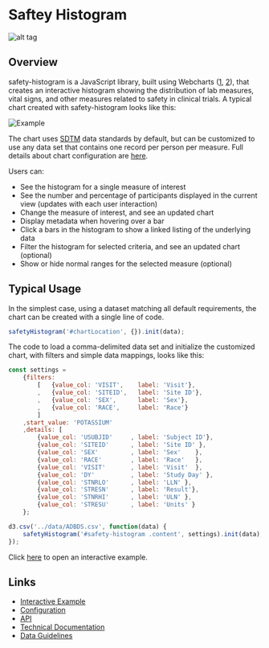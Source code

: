 # Saftey Histogram

![alt tag](https://user-images.githubusercontent.com/31038805/33951165-3e6299dc-dffc-11e7-82c6-0ffd133f42ac.gif)
## Overview
safety-histogram is a JavaScript library, built using Webcharts ([1](https://github.com/RhoInc/Webcharts), [2](https://github.com/RhoInc/webcharts-wrapper-boilerplate)), that creates an interactive histogram showing the distribution of lab measures, vital signs, and other measures related to safety in clinical trials. A typical chart created with safety-histogram looks like this: 

![Example](https://user-images.githubusercontent.com/31038805/33951675-9edaeb42-dffd-11e7-8bed-71988d7092a2.gif)

The chart uses [SDTM](http://www.cdisc.org/sdtm) data standards by default, but can be customized to use any data set that contains one record per person per measure. Full details about chart configuration are [here](Configuration).

Users can:
* See the histogram for a single measure of interest
* See the number and percentage of participants displayed in the current view (updates with each user interaction)
* Change the measure of interest, and see an updated chart
* Display metadata when hovering over a bar
* Click a bars in the histogram to show a linked listing of the underlying data
* Filter the histogram for selected criteria, and see an updated chart (optional)
* Show or hide normal ranges for the selected measure (optional)



## Typical Usage

In the simplest case, using a dataset matching all default requirements, the chart can be created with a single line of code.

```javascript
safetyHistogram('#chartLocation', {}).init(data);
```

The code to load a comma-delimited data set and initialize the customized chart, with filters and simple data mappings, looks like this: 

```javascript
const settings =
    {filters:
        [   {value_col: 'VISIT',    label: 'Visit'},
        ,   {value_col: 'SITEID',   label: 'Site ID'},
        ,   {value_col: 'SEX',      label: 'Sex'},
        ,   {value_col: 'RACE',     label: 'Race'}
        ]
    ,start_value: 'POTASSIUM'
    ,details: [
        {value_col: 'USUBJID'     , label: 'Subject ID'},
        {value_col: 'SITEID'      , label: 'Site ID' },
        {value_col: 'SEX'         , label: 'Sex'    },
        {value_col: 'RACE'        , label: 'Race'   },
        {value_col: 'VISIT'       , label: 'Visit'  },
        {value_col: 'DY'          , label: 'Study Day' },    
        {value_col: 'STNRLO'      , label: 'LLN' },
        {value_col: 'STRESN'      , label: 'Result'}, 
        {value_col: 'STNRHI'      , label: 'ULN' },
        {value_col: 'STRESU'      , label: 'Units' }
    };

d3.csv('../data/ADBDS.csv', function(data) {
    safetyHistogram('#safety-histogram .content', settings).init(data);
});
```

Click [here](https://rhoinc.github.io/viz-library/examples/0008-safetyExplorer-default/safety-histogram/) to open an interactive example.

## Links 

- [Interactive Example](https://rhoinc.github.io/viz-library/examples/0008-safetyExplorer-default/safety-histogram/)
- [Configuration](https://github.com/RhoInc/safety-histogram/wiki/Configuration) 
- [API](https://github.com/RhoInc/safety-histogram/wiki/API)
- [Technical Documentation](https://github.com/RhoInc/safety-histogram/wiki/Technical-Documentation) 
- [Data Guidelines](https://github.com/RhoInc/safety-histogram/wiki/Data-Guidelines)



